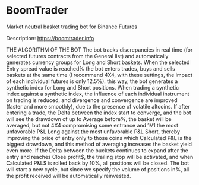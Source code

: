 # BoomTrader
Market neutral basket trading bot for Binance Futures

Description: https://boomtrader.info

THE ALGORITHM OF THE BOT
The bot tracks discrepancies in real time (for selected futures contracts from the General list) and automatically generates currency groups for Long and Short baskets. When the selected Entry spread value is reached% the bot enters trades, buys and sells baskets at the same time (I recommend 4X4, with these settings, the impact of each individual futures is only 12.5%). this way, the bot generates a synthetic index for Long and Short positions. When trading a synthetic index against a synthetic index, the influence of each individual instrument on trading is reduced, and divergence and convergence are improved (faster and more smoothly), due to the presence of volatile altcoins. If after entering a trade, the Delta between the index start to converge, and the bot will see the drawdown of up to Average before%, the basket will be averaged, but not 4X4 compromising some entrance and 1V1 the most unfavorable P&L Long against the most unfavorable P&L Short, thereby improving the price of entry only to those coins which Calculated P&L is the biggest drawdown, and this method of averaging increases the basket yield even more. If the Delta between the buckets continues to expand after the entry and reaches Close profit$, the trailing stop will be activated, and when Calculated P&L$ is rolled back by 10%, all positions will be closed. The bot will start a new cycle, but since we specify the volume of positions in%, all the profit received will be automatically reinvested.
